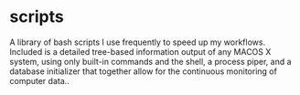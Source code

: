 # scripts
A library of bash scripts I use frequently to speed up my workflows.
Included is a detailed tree-based information output of any MACOS X system, using only built-in commands and the shell, a process piper, and a database initializer that together allow for the continuous monitoring of computer data..
